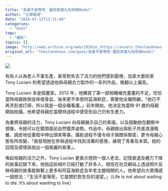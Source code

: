 ```yaml
---
title: "長者不是等死　藝術家邀九旬母做Model"
author: "立場報道"
date: "2016-07-12T13:31:00"
categories:
  - "Gaze"
tags:
  - "攝影"
topics: []
image: "http://web.archive.org/web/2020im_/https://assets.thestandnews.com/media/photos/gallery/92/91-year-old-mother-playful-photography-elderly-women-strange_EsKqDQ2.jpg"
original_url: "thestandnews.com/gaze/長者不是等死-藝術家邀九旬母做model"
---
```

![](http://web.archive.org/web/2020im_/https://assets.thestandnews.com/media/photos/gallery/92/91-year-old-mother-playful-photography-elderly-women-strange_EsKqDQ2.jpg)

有些人以為老人不事生產，甚至對失去了活力的他們感到厭倦，加拿大藝術家 Tony Luciani 則希望透過他與母親合力製作的一系列作品，推翻以上偏見。

Tony Luciani 本是個畫家。2013 年，他購買了第一部相機補充畫畫的不足，恰恰當時母親跌倒並摔壞骨盆，後來更不幸患阿茲海默症，需要他全職照顧，「她已不再烹飪或打掃，所以我是一個全職看護。」前年開始，他決定為當時 91 歲的母親開始拍攝，他希望母親在當模特過程中感受到自己仍有生產力。

為重燃母親的活力，Tony Luciani 向母親展示自己的素描，以及鼓勵她在觀察中想像，令她可以在鏡頭面前自然擺弄姿勢。作品中，母親做出與影子共進浪漫晚餐、調皮地從畫框中伸出頭來等事。攝影過程不僅令母子倆關係緊密，更令母親心態有所改變，「我發現她在參與過程中找到活著的感覺，展現了青春及本質。她的回憶及感情訴說出一個美麗的故事」。

喚起母親的活力之外，Tony Lucian 更表示想把一個人老去、記憶衰退及體力下降的故事記錄下來。他指這些相片已經打動了許多人，相信在社交網站上透過照片反映母親的故事能聯繫上更多和阿茲海默症及年老主題相關的人。他希望向大眾傳遞一個想法：「生活不是等死，它是關於對生存的渴望。」（Life is not about waiting to die. It’s about wanting to live）